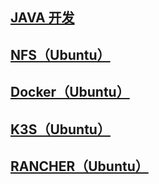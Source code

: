 ## <a href="https://renlm.github.io/doc/JAVA.html" target="_blank">JAVA 开发</a>  
## <a href="https://renlm.github.io/doc/NFS.html" target="_blank">NFS（Ubuntu）</a>  
## <a href="https://renlm.github.io/doc/DOCKER.html" target="_blank">Docker（Ubuntu）</a>  
## <a href="https://renlm.github.io/doc/K3S.html" target="_blank">K3S（Ubuntu）</a>  
## <a href="https://renlm.github.io/doc/RANCHER.html" target="_blank">RANCHER（Ubuntu）</a>  
